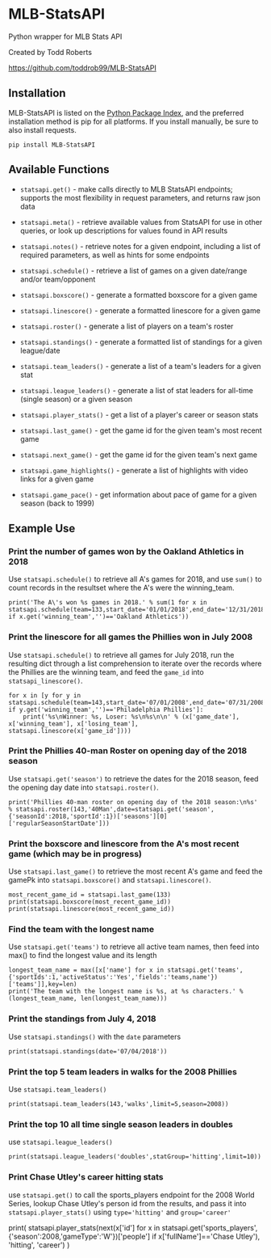 # MLB-StatsAPI

Python wrapper for MLB Stats API

Created by Todd Roberts

https://github.com/toddrob99/MLB-StatsAPI

## Installation
MLB-StatsAPI is listed on the [Python Package Index](https://pypi.org/project/MLB-StatsAPI/), 
and the preferred installation method is pip for all platforms. 
If you install manually, be sure to also install requests.

```pip install MLB-StatsAPI```

## Available Functions

* `statsapi.get()` - make calls directly to MLB StatsAPI endpoints;
  supports the most flexibility in request parameters, and returns raw json data

* `statsapi.meta()` - retrieve available values from StatsAPI for use in other queries,
  or look up descriptions for values found in API results

* `statsapi.notes()` - retrieve notes for a given endpoint, 
  including a list of required parameters, as well as hints for some endpoints

* `statsapi.schedule()` - retrieve a list of games on a given date/range and/or team/opponent

* `statsapi.boxscore()` - generate a formatted boxscore for a given game

* `statsapi.linescore()` - generate a formatted linescore for a given game

* `statsapi.roster()` - generate a list of players on a team's roster

* `statsapi.standings()` - generate a formatted list of standings for a given league/date

* `statsapi.team_leaders()` - generate a list of a team's leaders for a given stat

* `statsapi.league_leaders()` - generate a list of stat leaders for all-time (single season) or a given season

* `statsapi.player_stats()` - get a list of a player's career or season stats

* `statsapi.last_game()` - get the game id for the given team's most recent game

* `statsapi.next_game()` - get the game id for the given team's next game

* `statsapi.game_highlights()` - generate a list of highlights with video links for a given game

* `statsapi.game_pace()` - get information about pace of game for a given season (back to 1999)

## Example Use

### Print the number of games won by the Oakland Athletics in 2018

Use `statsapi.schedule()` to retrieve all A's games for 2018,
and use `sum()` to count records in the resultset where the A's were the winning_team.

```
print('The A\'s won %s games in 2018.' % sum(1 for x in statsapi.schedule(team=133,start_date='01/01/2018',end_date='12/31/2018') if x.get('winning_team','')=='Oakland Athletics'))
```

### Print the linescore for all games the Phillies won in July 2008

Use `statsapi.schedule()` to retrieve all games for July 2018,
run the resulting dict through a list comprehension
to iterate over the records where the Phillies are the winning team,
and feed the `game_id` into `statsapi_linescore()`.

```
for x in [y for y in statsapi.schedule(team=143,start_date='07/01/2008',end_date='07/31/2008') if y.get('winning_team','')=='Philadelphia Phillies']:
    print('%s\nWinner: %s, Loser: %s\n%s\n\n' % (x['game_date'], x['winning_team'], x['losing_team'], statsapi.linescore(x['game_id'])))
```

### Print the Phillies 40-man Roster on opening day of the 2018 season

Use `statsapi.get('season')` to retrieve the dates for the 2018 season,
feed the opening day date into `statsapi.roster()`.

```
print('Phillies 40-man roster on opening day of the 2018 season:\n%s' % statsapi.roster(143,'40Man',date=statsapi.get('season',{'seasonId':2018,'sportId':1})['seasons'][0]['regularSeasonStartDate']))
```

### Print the boxscore and linescore from the A's most recent game (which may be in progress)

Use `statsapi.last_game()` to retrieve the most recent A's game
and feed the gamePk into `statsapi.boxscore()` and `statsapi.linescore()`.

```
most_recent_game_id = statsapi.last_game(133)
print(statsapi.boxscore(most_recent_game_id))
print(statsapi.linescore(most_recent_game_id))
```

### Find the team with the longest name

Use `statsapi.get('teams')` to retrieve all active team names,
then feed into max() to find the longest value and its length

```
longest_team_name = max([x['name'] for x in statsapi.get('teams',{'sportIds':1,'activeStatus':'Yes','fields':'teams,name'})['teams']],key=len)
print('The team with the longest name is %s, at %s characters.' % (longest_team_name, len(longest_team_name)))
```

### Print the standings from July 4, 2018

Use `statsapi.standings()` with the `date` parameters

```
print(statsapi.standings(date='07/04/2018'))
```

### Print the top 5 team leaders in walks for the 2008 Phillies

Use `statsapi.team_leaders()`

```
print(statsapi.team_leaders(143,'walks',limit=5,season=2008))
```

### Print the top 10 all time single season leaders in doubles

use `statsapi.league_leaders()`

```
print(statsapi.league_leaders('doubles',statGroup='hitting',limit=10))
```

### Print Chase Utley's career hitting stats

use `statsapi.get()` to call the sports_players endpoint for the 2008 World Series,
lookup Chase Utley's person id from the results, and pass it into `statsapi.player_stats()`
using `type='hitting'` and `group='career'`

print( statsapi.player_stats(next(x['id'] for x in statsapi.get('sports_players',{'season':2008,'gameType':'W'})['people'] if x['fullName']=='Chase Utley'), 'hitting', 'career') )
